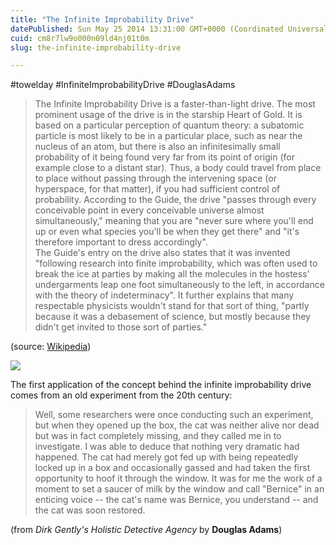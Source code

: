 ```yaml
---
title: "The Infinite Improbability Drive"
datePublished: Sun May 25 2014 13:31:00 GMT+0000 (Coordinated Universal Time)
cuid: cm8r7lw9o000n09ld4nj01t0m
slug: the-infinite-improbability-drive

---
```



#towelday #InfiniteImprobabilityDrive #DouglasAdams

> The Infinite Improbability Drive is a faster-than-light drive. The most prominent usage of the drive is in the starship Heart of Gold. It is based on a particular perception of quantum theory: a subatomic particle is most likely to be in a particular place, such as near the nucleus of an atom, but there is also an infinitesimally small probability of it being found very far from its point of origin (for example close to a distant star). Thus, a body could travel from place to place without passing through the intervening space (or hyperspace, for that matter), if you had sufficient control of probability. According to the Guide, the drive "passes through every conceivable point in every conceivable universe almost simultaneously," meaning that you are "never sure where you'll end up or even what species you'll be when they get there" and "it's therefore important to dress accordingly".  
> The Guide's entry on the drive also states that it was invented "following research into finite improbability, which was often used to break the ice at parties by making all the molecules in the hostess' undergarments leap one foot simultaneously to the left, in accordance with the theory of indeterminacy". It further explains that many respectable physicists wouldn't stand for that sort of thing, "partly because it was a debasement of science, but mostly because they didn't get invited to those sort of parties."

(source: [Wikipedia](http://en.wikipedia.org/wiki/Technology_in_The_Hitchhiker's_Guide_to_the_Galaxy))

[![](https://cdn.hashnode.com/res/hashnode/image/upload/v1743071233162/1afe3a3c-3910-4e24-8234-e973f74bf573.jpeg)](http://www.stihi.ru/2012/10/06/5340)

The first application of the concept behind the infinite improbability drive comes from an old experiment from the 20th century:

> Well, some researchers were once conducting such an experiment, but when they opened up the box, the cat was neither alive nor dead but was in fact completely missing, and they called me in to investigate. I was able to deduce that nothing very dramatic had happened. The cat had merely got fed up with being repeatedly locked up in a box and occasionally gassed and had taken the first opportunity to hoof it through the window. It was for me the work of a moment to set a saucer of milk by the window and call "Bernice" in an enticing voice -- the cat's name was Bernice, you understand -- and the cat was soon restored.

(from _Dirk Gently's Holistic Detective Agency_ by **Douglas Adams**)